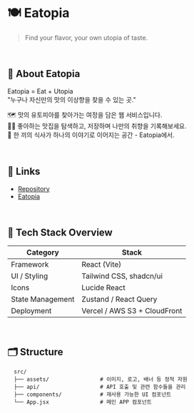 # 🍽️ Eatopia

> Find your flavor, your own utopia of taste.

<br>

## 📖 About Eatopia

Eatopia = Eat + Utopia  
"누구나 자신만의 맛의 이상향을 찾을 수 있는 곳."

🗺️ 맛의 유토피아를 찾아가는 여정을 담은 웹 서비스입니다.  
✍🏼 좋아하는 맛집을 탐색하고, 저장하며 나만의 취향을 기록해보세요.  
🍴 한 끼의 식사가 하나의 이야기로 이어지는 공간 - Eatopia에서.

<br>

## 🔗 Links

- [Repository](#)
- [Eatopia](#)

<br>

## 🧩 Tech Stack Overview

| Category         | Stack                        |
| ---------------- | ---------------------------- |
| Framework        | React (Vite)                 |
| UI / Styling     | Tailwind CSS, shadcn/ui      |
| Icons            | Lucide React                 |
| State Management | Zustand / React Query        |
| Deployment       | Vercel / AWS S3 + CloudFront |

<br>

## 🗂️ Structure

```plaintext
  src/
  ├── assets/                # 이미지, 로고, 배너 등 정적 자원
  ├── api/                   # API 호출 및 관련 함수들을 관리
  ├── components/            # 재사용 가능한 UI 컴포넌트
  └── App.jsx                # 메인 APP 컴포넌트
```

<br>
